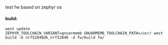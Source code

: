 test fw based on zephyr os

#### build:
```
west update
ZEPHYR_TOOLCHAIN_VARIANT=gnuarmemb GNUARMEMB_TOOLCHAIN_PATH=/usr/ west build -b nrf52840dk_nrf52840 -d fw/build fw/
```
